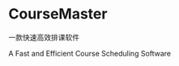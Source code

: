 # CourseMaster
一款快速高效排课软件

A Fast and Efficient Course Scheduling Software

[网址]:(http://coursemaster.top/)




